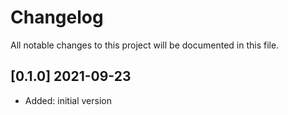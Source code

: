 # Changelog

All notable changes to this project will be documented in this file.

## [0.1.0] 2021-09-23

- Added: initial version
